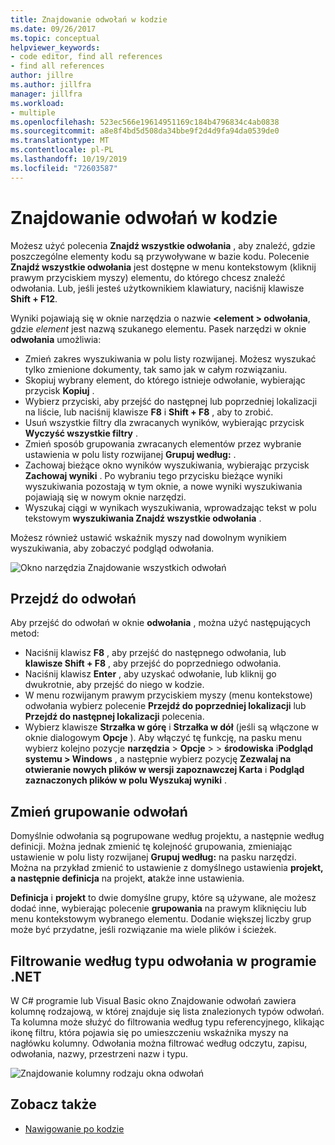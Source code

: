 ```yaml
---
title: Znajdowanie odwołań w kodzie
ms.date: 09/26/2017
ms.topic: conceptual
helpviewer_keywords:
- code editor, find all references
- find all references
author: jillre
ms.author: jillfra
manager: jillfra
ms.workload:
- multiple
ms.openlocfilehash: 523ec566e19614951169c184b4796834c4ab0838
ms.sourcegitcommit: a8e8f4bd5d508da34bbe9f2d4d9fa94da0539de0
ms.translationtype: MT
ms.contentlocale: pl-PL
ms.lasthandoff: 10/19/2019
ms.locfileid: "72603587"
---
```

# <a name="find-references-in-your-code"></a>Znajdowanie odwołań w kodzie

Możesz użyć polecenia **Znajdź wszystkie odwołania** , aby znaleźć, gdzie poszczególne elementy kodu są przywoływane w bazie kodu. Polecenie **Znajdź wszystkie odwołania** jest dostępne w menu kontekstowym (kliknij prawym przyciskiem myszy) elementu, do którego chcesz znaleźć odwołania. Lub, jeśli jesteś użytkownikiem klawiatury, naciśnij klawisze **Shift + F12**.

Wyniki pojawiają się w oknie narzędzia o nazwie **\<element > odwołania**, gdzie *element* jest nazwą szukanego elementu. Pasek narzędzi w oknie **odwołania** umożliwia:
- Zmień zakres wyszukiwania w polu listy rozwijanej. Możesz wyszukać tylko zmienione dokumenty, tak samo jak w całym rozwiązaniu.
- Skopiuj wybrany element, do którego istnieje odwołanie, wybierając przycisk **Kopiuj** .
- Wybierz przyciski, aby przejść do następnej lub poprzedniej lokalizacji na liście, lub naciśnij klawisze **F8** i **Shift + F8** , aby to zrobić.
- Usuń wszystkie filtry dla zwracanych wyników, wybierając przycisk **Wyczyść wszystkie filtry** .
- Zmień sposób grupowania zwracanych elementów przez wybranie ustawienia w polu listy rozwijanej **Grupuj według:** .
- Zachowaj bieżące okno wyników wyszukiwania, wybierając przycisk **Zachowaj wyniki** . Po wybraniu tego przycisku bieżące wyniki wyszukiwania pozostają w tym oknie, a nowe wyniki wyszukiwania pojawiają się w nowym oknie narzędzi.
- Wyszukaj ciągi w wynikach wyszukiwania, wprowadzając tekst w polu tekstowym **wyszukiwania Znajdź wszystkie odwołania** .

Możesz również ustawić wskaźnik myszy nad dowolnym wynikiem wyszukiwania, aby zobaczyć podgląd odwołania.

![Okno narzędzia Znajdowanie wszystkich odwołań](../ide/media/vside_findallreferences.png)

## <a name="navigate-to-references"></a>Przejdź do odwołań
Aby przejść do odwołań w oknie **odwołania** , można użyć następujących metod:

- Naciśnij klawisz **F8** , aby przejść do następnego odwołania, lub **klawisze Shift + F8** , aby przejść do poprzedniego odwołania.
- Naciśnij klawisz **Enter** , aby uzyskać odwołanie, lub kliknij go dwukrotnie, aby przejść do niego w kodzie.
- W menu rozwijanym prawym przyciskiem myszy (menu kontekstowe) odwołania wybierz polecenie **Przejdź do poprzedniej lokalizacji** lub **Przejdź do następnej lokalizacji** polecenia.
- Wybierz klawisze **Strzałka w górę** i **Strzałka w dół** (jeśli są włączone w oknie dialogowym **Opcje** ). Aby włączyć tę funkcję, na pasku menu wybierz kolejno pozycje **narzędzia**  > **Opcje**  >   > **środowiska** i**Podgląd** **systemu  >  Windows** , a następnie wybierz pozycję **Zezwalaj na otwieranie nowych plików w wersji zapoznawczej Karta** i **Podgląd zaznaczonych plików w polu Wyszukaj wyniki** .

## <a name="change-reference-groupings"></a>Zmień grupowanie odwołań
Domyślnie odwołania są pogrupowane według projektu, a następnie według definicji. Można jednak zmienić tę kolejność grupowania, zmieniając ustawienie w polu listy rozwijanej **Grupuj według:** na pasku narzędzi. Można na przykład zmienić to ustawienie z domyślnego ustawienia **projekt, a następnie definicja** na projekt, **a**także inne ustawienia.

**Definicja** i **projekt** to dwie domyślne grupy, które są używane, ale możesz dodać inne, wybierając polecenie **grupowania** na prawym kliknięciu lub menu kontekstowym wybranego elementu. Dodanie większej liczby grup może być przydatne, jeśli rozwiązanie ma wiele plików i ścieżek.

## <a name="filter-by-reference-type-in-net"></a>Filtrowanie według typu odwołania w programie .NET
W C# programie lub Visual Basic okno Znajdowanie odwołań zawiera kolumnę rodzajową, w której znajduje się lista znalezionych typów odwołań. Ta kolumna może służyć do filtrowania według typu referencyjnego, klikając ikonę filtru, która pojawia się po umieszczeniu wskaźnika myszy na nagłówku kolumny. Odwołania można filtrować według odczytu, zapisu, odwołania, nazwy, przestrzeni nazw i typu.

![Znajdowanie kolumny rodzaju okna odwołań ](../ide/media/vside_findallreferencesKind.png)

## <a name="see-also"></a>Zobacz także

- [Nawigowanie po kodzie](../ide/navigating-code.md)

